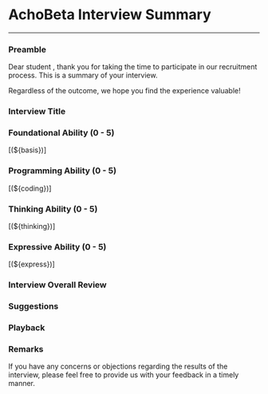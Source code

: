 # **AchoBeta Interview Summary**

---

### **Preamble**

Dear student <strong th:text="${studentId}"></strong>, thank you for taking the time to participate in our recruitment process. This is a summary of your interview.

Regardless of the outcome, we hope you find the experience valuable!

### **Interview Title**

<span th:text="${title}"></span>

### **Foundational Ability (0 - 5)**

[(${basis})]

### **Programming Ability (0 - 5)**

[(${coding})]

### **Thinking Ability (0 - 5)**

[(${thinking})]

### **Expressive Ability (0 - 5)**

[(${express})]

### **Interview Overall Review**

[//]: # (使用注入标签的方式进行语法屏蔽)
<span th:text="${evaluate}"></span>

### **Suggestions**

<span th:text="${suggest}"></span>

### **Playback**

<span th:text="${playback}"></span>

### **Remarks**

If you have any concerns or objections regarding the results of the interview, please feel free to provide us with your feedback in a timely manner.
